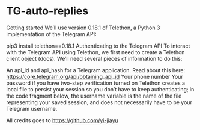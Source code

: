 # TG-auto-replies

Getting started
We’ll use version 0.18.1 of Telethon, a Python 3 implementation of the Telegram API:

pip3 install telethon==0.18.1
Authenticating to the Telegram API
To interact with the Telegram API using Telethon, we first need to create a Telethon client object (docs). We’ll need several pieces of information to do this:

An api_id and api_hash for a Telegram application. Read about this here: https://core.telegram.org/api/obtaining_api_id
Your phone number
Your password if you have two-step verification turned on
Telethon creates a local file to persist your session so you don’t have to keep authenticating; in the code fragment below, the username variable is the name of the file representing your saved session, and does not necessarily have to be your Telegram username.

All credits goes to https://github.com/yi-jiayu
